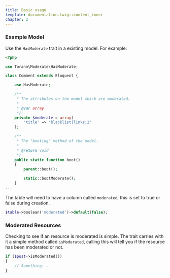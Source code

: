 ```yaml
---
title: Basic usage
template: documentation.twig::content_inner
chapter: 2
---
```

### Example Model

Use the `HasModerate` trait in a existing model. For example:

~~~php
<?php

use Torann\Moderate\HasModerate;

class Comment extends Eloquent {

    use HasModerate;

    /**
     * The attributes on the model which are moderated.
     *
     * @var array
     */
    private $moderate = array(
        'title' => 'blacklist|links:2'
    );

    /**
     * The "booting" method of the model.
     *
     * @return void
     */
    public static function boot()
    {
        parent::boot();

        static::bootModerate();
    }
...
~~~

The table will need to have a column called `moderated`, this is set to true or false during creation.

~~~php
$table->boolean('moderated')->default(false);
~~~

### Moderated Resources

Checking to see if an resource is moderated is simple. The trait carries with it a simple method called `isModerated`, calling this will tell you if the resource has been moderated or not.

~~~php
if ($post->isModerated()) 
{
    // Something...
}
~~~